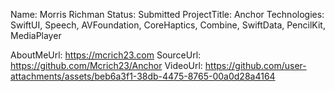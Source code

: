 Name: Morris Richman
Status: Submitted
ProjectTitle: Anchor
Technologies: SwiftUI, Speech, AVFoundation, CoreHaptics, Combine, SwiftData, PencilKit, MediaPlayer

AboutMeUrl: https://mcrich23.com
SourceUrl: https://github.com/Mcrich23/Anchor
VideoUrl: https://github.com/user-attachments/assets/beb6a3f1-38db-4475-8765-00a0d28a4164

<!---
EXAMPLE
Name: John Appleseed
Status: Submitted <or> Winner <or> Distinguished <or> Rejected
ProjectTitle: The Accessibility Rose
Technologies: SwiftUI, RealityKit, CoreGraphic

AboutMeUrl: https://linkedin.com/in/johnappleseed
SourceUrl: https://github.com/johnappleseed/wwdc2025
VideoUrl: https://youtu.be/ABCDE123456
-->
